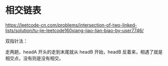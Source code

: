 # 相交链表

https://leetcode-cn.com/problems/intersection-of-two-linked-lists/solution/tu-jie-leetcode160xiang-jiao-lian-biao-by-user7746/

双指针法：

走两趟，headA 开头的走到末尾就从 headB 开始，headB 反着来，相遇了就是相交点，没有则是没有相交。